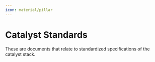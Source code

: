 ```yaml
---
icon: material/pillar
---
```


# Catalyst Standards

These are documents that relate to standardized specifications of the catalyst stack.
